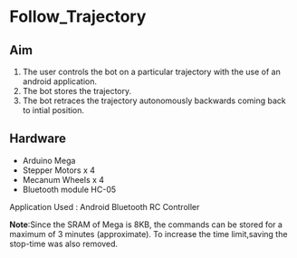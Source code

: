 # Follow_Trajectory

## Aim

1. The user controls the bot on a particular trajectory with the use of an android application.
2. The bot stores the trajectory.
3. The bot retraces the trajectory autonomously backwards coming back to intial position.

## Hardware

* Arduino Mega
* Stepper Motors x 4
* Mecanum Wheels x 4
* Bluetooth module HC-05

Application Used : Android Bluetooth RC Controller

**Note**:Since the SRAM of Mega is 8KB, the commands can be stored for a maximum of 3 minutes (approximate). To increase the time limit,saving the stop-time was also removed.



